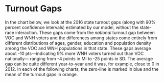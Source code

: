 # Turnout Gaps

In the chart below, we look at the 2016 state turnout gaps
(along with 90% percent confidence intervals) estimated
by our model, without the state-race interaction.
These gaps come from the *national* turnout gap between VOC and WNH voters and the
differences among states come entirely from different distributions of ages,
gender, education and population density among the VOC and WNH
populations in that state.  These gaps
average about -10 pts—indicating 9% more WNH voters turned out than VOC nationally—
ranging from -4 points in MI to -25 points in SD.
The average gap can be quite different year-to-year and it was, for example, close to 0 in 2012.
In each of the following charts, the zero-line is marked in blue and the mean of the
turnout gaps in orange.

